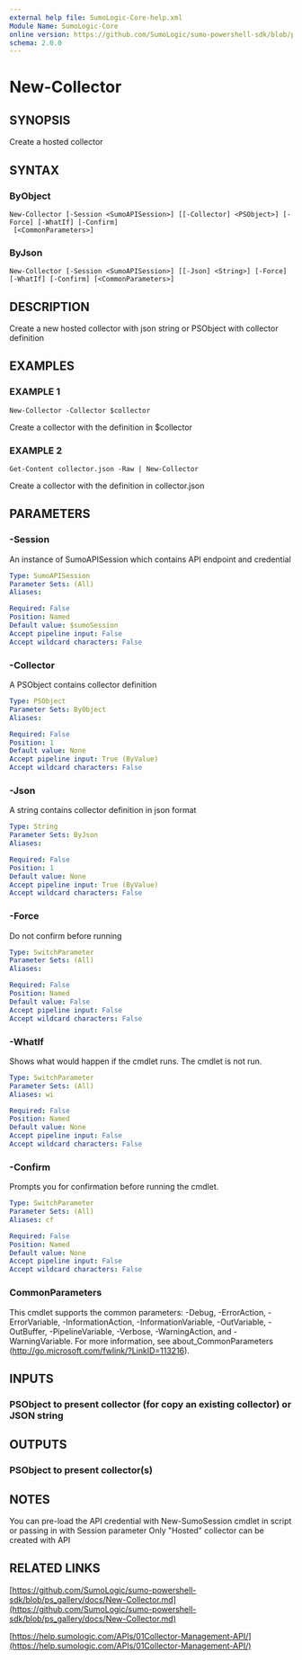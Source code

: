 ```yaml
---
external help file: SumoLogic-Core-help.xml
Module Name: SumoLogic-Core
online version: https://github.com/SumoLogic/sumo-powershell-sdk/blob/ps_gallery/docs/New-Collector.md
schema: 2.0.0
---
```


# New-Collector

## SYNOPSIS
Create a hosted collector

## SYNTAX

### ByObject
```
New-Collector [-Session <SumoAPISession>] [[-Collector] <PSObject>] [-Force] [-WhatIf] [-Confirm]
 [<CommonParameters>]
```

### ByJson
```
New-Collector [-Session <SumoAPISession>] [[-Json] <String>] [-Force] [-WhatIf] [-Confirm] [<CommonParameters>]
```

## DESCRIPTION
Create a new hosted collector with json string or PSObject with collector definition

## EXAMPLES

### EXAMPLE 1
```
New-Collector -Collector $collector
```

Create a collector with the definition in $collector

### EXAMPLE 2
```
Get-Content collector.json -Raw | New-Collector
```

Create a collector with the definition in collector.json

## PARAMETERS

### -Session
An instance of SumoAPISession which contains API endpoint and credential

```yaml
Type: SumoAPISession
Parameter Sets: (All)
Aliases:

Required: False
Position: Named
Default value: $sumoSession
Accept pipeline input: False
Accept wildcard characters: False
```

### -Collector
A PSObject contains collector definition

```yaml
Type: PSObject
Parameter Sets: ByObject
Aliases:

Required: False
Position: 1
Default value: None
Accept pipeline input: True (ByValue)
Accept wildcard characters: False
```

### -Json
A string contains collector definition in json format

```yaml
Type: String
Parameter Sets: ByJson
Aliases:

Required: False
Position: 1
Default value: None
Accept pipeline input: True (ByValue)
Accept wildcard characters: False
```

### -Force
Do not confirm before running

```yaml
Type: SwitchParameter
Parameter Sets: (All)
Aliases:

Required: False
Position: Named
Default value: False
Accept pipeline input: False
Accept wildcard characters: False
```

### -WhatIf
Shows what would happen if the cmdlet runs.
The cmdlet is not run.

```yaml
Type: SwitchParameter
Parameter Sets: (All)
Aliases: wi

Required: False
Position: Named
Default value: None
Accept pipeline input: False
Accept wildcard characters: False
```

### -Confirm
Prompts you for confirmation before running the cmdlet.

```yaml
Type: SwitchParameter
Parameter Sets: (All)
Aliases: cf

Required: False
Position: Named
Default value: None
Accept pipeline input: False
Accept wildcard characters: False
```

### CommonParameters
This cmdlet supports the common parameters: -Debug, -ErrorAction, -ErrorVariable, -InformationAction, -InformationVariable, -OutVariable, -OutBuffer, -PipelineVariable, -Verbose, -WarningAction, and -WarningVariable.
For more information, see about_CommonParameters (http://go.microsoft.com/fwlink/?LinkID=113216).

## INPUTS

### PSObject to present collector (for copy an existing collector) or JSON string

## OUTPUTS

### PSObject to present collector(s)

## NOTES
You can pre-load the API credential with New-SumoSession cmdlet in script or passing in with Session parameter
Only "Hosted" collector can be created with API

## RELATED LINKS

[https://github.com/SumoLogic/sumo-powershell-sdk/blob/ps_gallery/docs/New-Collector.md](https://github.com/SumoLogic/sumo-powershell-sdk/blob/ps_gallery/docs/New-Collector.md)

[https://help.sumologic.com/APIs/01Collector-Management-API/](https://help.sumologic.com/APIs/01Collector-Management-API/)

